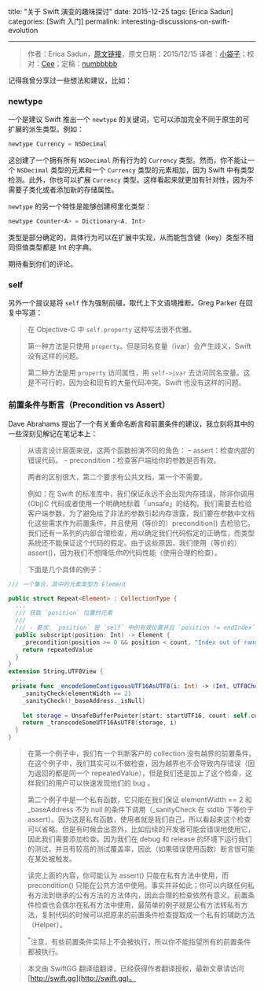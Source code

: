 title: "关于 Swift 演变的趣味探讨"
date: 2015-12-25
tags: [Erica Sadun]
categories: [Swift 入门]
permalink: interesting-discussions-on-swift-evolution

---
> 作者：Erica Sadun，[原文链接](http://ericasadun.com/2015/12/15/interesting-discussions-on-swift-evolution/)，原文日期：2015/12/15
> 译者：[小袋子](http://daizi.me)；校对：[Cee](https://github.com/Cee)；定稿：[numbbbbb](https://github.com/numbbbbb)
  







<!--此处开始正文-->

记得我曾分享过一些想法和建议，比如：

### newtype

一个是建议 Swift 推出一个 `newtype` 的关键词，它可以添加完全不同于原生的可扩展的派生类型。例如：

```swift
newtype Currency = NSDecimal
```

这创建了一个拥有所有 `NSDecimal` 所有行为的 `Currency` 类型。然而，你不能让一个 `NSDecimal` 类型的元素和一个 `Currency` 类型的元素相加，因为 Swift 中有类型检测。此外，你也可以扩展 `Currency` 类型。这样看起来就更加有针对性，因为不需要子类化或者添加新的存储属性。

<!--more-->

`newtype` 的另一个特性是能够创建柯里化类型：

```swift
newtype Counter<A> = Dictionary<A, Int>
```

类型是部分确定的，具体行为可以在扩展中实现，从而能包含键（key）类型不相同但值类型都是 Int 的字典。

期待看到你们的评论。

### self

另外一个提议是将 `self` 作为强制前缀，取代上下文语境推断。Greg Parker 在回复中写道：

> 在 Objective-C 中 `self.property` 这种写法很不优雅。
>
> 第一种方法是只使用 `property`。但是同名变量（ivar）会产生歧义，Swift 没有这样的问题。
>
> 第二种方法是用 `property` 访问属性，用 `self->ivar` 去访问同名变量。这是不可行的，因为会和现有的大量代码冲突。Swift 也没有这样的问题。


### 前置条件与断言（Precondition vs Assert）

Dave Abrahams 提出了一个有关重命名断言和前置条件的建议，我立刻将其中的一些深刻见解记在笔记本上：

> 从语言设计层面来说，这两个函数扮演不同的角色：
> – assert：检查内部的错误代码。
> – precondition：检查客户端给你的参数是否有效。
>
> 两者的区别很大，第二个要求有公共文档，第一个不需要。
>
> 例如：在 Swift 的标准库中，我们保证永远不会出现内存错误，除非你调用 (Obj)C 代码或者使用一个明确地标着「unsafe」的结构。我们需要去检验客户端参数，为了避免给了非法的参数引起内存泄露，我们要在参数中文档化这些需求作为前置条件，并且使用（等价的）precondition() 去检验它。我们还有一系列的内部合理检查，用以确定我们代码假定的正确性，而类型系统还不能保证这个代码的假定。由于这些原因，我们使用（等价的）assert()，因为我们不想降低*你的*代码性能（使用合理的检查）。
>
> 下面是几个具体的例子：

  ```swift
  /// 一个集合，其中的元素类型为 Element

  public struct Repeat<Element> : CollectionType {
    ...
    /// 获取 `position` 位置的元素
    ///
    /// - 要求: `position` 是 `self` 中的有效位置并且 `position != endIndex`.
    public subscript(position: Int) -> Element {
      _precondition(position >= 0 && position < count, "Index out of range")
      return repeatedValue
    }
  }
  extension String.UTF8View {
    ...
   private func _encodeSomeContiguousUTF16AsUTF8(i: Int) -> (Int, UTF8Chunk) {
      _sanityCheck(elementWidth == 2)
      _sanityCheck(!_baseAddress._isNull)
   
      let storage = UnsafeBufferPointer(start: startUTF16, count: self.count)
      return _transcodeSomeUTF16AsUTF8(storage, i)
    }
  }
  ```

> 在第一个例子中，我们有一个判断客户的 collection 没有越界的前置条件。在这个例子中，我们其实可以不做检查，因为越界也不会导致内存错误（因为返回的都是同一个 repeatedValue），但是我们还是加上了这个检查，这样我们的用户可以快速发现他们的 bug 。
>
> 第二个例子中是一个私有函数，它只能在我们保证 elementWidth == 2 和 _baseAddress 不为 null 的条件下调用（_sanityCheck 在 stdlib 下等价于 assert）。因为这是私有函数，使用者就是我们自己，所以看起来这个检查可以省略。但是有时候会出意外，比如后续的开发者可能会错误地使用它，因此我们需要添加检查。因为我们在 debug 和 release 的环境下运行我们的测试，并且有较高的测试覆盖率，因此（如果错误使用函数）断言很可能在某处被触发。
>
> 读完上面的内容，你可能认为 assert() 只能在私有方法中使用，而 precondition() 只能在公共方法中使用。事实并非如此；你可以内联任何私有方法到继承的公有方法的方法体内，因此合理的检查依然有意义。前置条件检查也会偶尔在私有方法中使用，最简单的例子就是公有方法转私有方法，复制代码的时候可以把原来的前置条件检查提取成一个私有的辅助方法（Helper）。
>
> <sup>*</sup>注意，有些前置条件实际上不会被执行，所以你不能指望所有的前置条件都被执行。


> 本文由 SwiftGG 翻译组翻译，已经获得作者翻译授权，最新文章请访问 [http://swift.gg](http://swift.gg)。